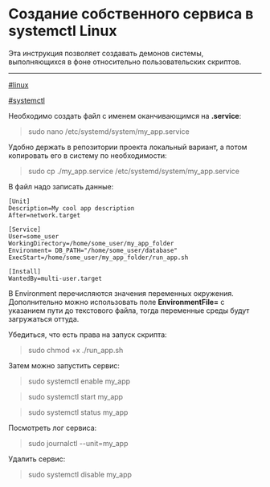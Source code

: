 # Создание собственного сервиса в systemctl Linux

Эта инструкция позволяет создавать демонов системы,
выполняющихся в фоне относительно пользовательских скриптов.

---

[\#linux](meta_linux.md)

[\#systemctl](meta_systemctl.md)

Необходимо создать файл с именем оканчивающимся на **.service**:
> sudo nano /etc/systemd/system/my_app.service

Удобно держать в репозитории проекта локальный вариант, а потом копировать его в систему по необходимости:
> sudo cp ./my_app.service /etc/systemd/system/my_app.service

В файл надо записать данные:
```
[Unit]
Description=My cool app description
After=network.target

[Service]
User=some_user
WorkingDirectory=/home/some_user/my_app_folder
Environment= DB_PATH="/home/some_user/database"
ExecStart=/home/some_user/my_app_folder/run_app.sh

[Install]
WantedBy=multi-user.target
```
В Environment перечисляются значения переменных окружения.
Дополнительно можно использовать поле **EnvironmentFile=** с указанием пути до текстового файла, тогда переменные среды будут загружаться оттуда.

Убедиться, что есть права на запуск скрипта:

> sudo chmod +x ./run_app.sh

Затем можно запустить сервис:

> sudo systemctl enable my_app

> sudo systemctl start my_app

> sudo systemctl status my_app

Посмотреть лог сервиса:

> sudo journalctl --unit=my_app

Удалить сервис:

> sudo systemctl disable my_app
